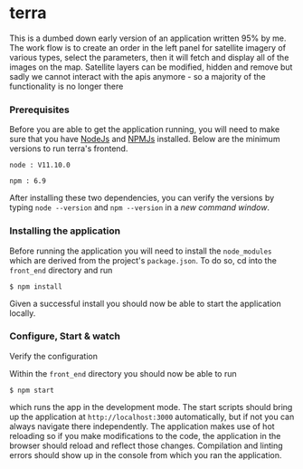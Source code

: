 # terra

This is a dumbed down early version of an application written 95% by me. The work flow is to create an order in the left panel for satellite imagery of various types, select the parameters, then it will fetch and display all of the images on the map. Satellite layers can be modified, hidden and remove but sadly we cannot interact with the apis anymore - so a majority of the functionality is no longer there
### Prerequisites

Before you are able to get the application running, you will need to make sure that you have [NodeJs](https://nodejs.org/en/) and [NPMJs](https://www.npmjs.com/get-npm) installed. Below are the minimum versions to run terra's frontend.

```
node : V11.10.0

npm : 6.9
```

After installing these two dependencies, you can verify the versions by typing `node --version` and `npm --version` in a _new command window_.

### Installing the application

Before running the application you will need to install the `node_modules` which are derived from the project's `package.json`. To do so, cd into the `front_end` directory and run

```
$ npm install
```

Given a successful install you should now be able to start the application locally.

### Configure, Start & watch

Verify the configuration

Within the `front_end` directory you should now be able to run

```
$ npm start
```

which runs the app in the development mode. The start scripts should bring up the application at `http://localhost:3000` automatically, but if not you can always navigate there independently. The application makes use of hot reloading so if you make modifications to the code, the application in the browser should reload and reflect those changes. Compilation and linting errors should show up in the console from which you ran the application.
